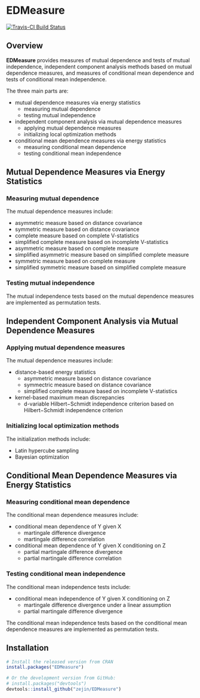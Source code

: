 # EDMeasure

[![Travis-CI Build Status](https://travis-ci.org/zejin/EDMeasure.svg?branch=master)](https://travis-ci.org/zejin/EDMeasure.svg?branch=master)

## Overview

**EDMeasure** provides measures of mutual dependence and tests of mutual independence,
independent component analysis methods based on mutual dependence measures,
and measures of conditional mean dependence and tests of conditional mean independence. 

The three main parts are:
- mutual dependence measures via energy statistics
  - measuring mutual dependence
  - testing mutual independence
- independent component analysis via mutual dependence measures
  - applying mutual dependence measures
  - initializing local optimization methods
- conditional mean dependence measures via energy statistics
  - measuring conditional mean dependence
  - testing conditional mean independence

## Mutual Dependence Measures via Energy Statistics

### Measuring mutual dependence

The mutual dependence measures include:
- asymmetric measure based on distance covariance
- symmetric measure based on distance covariance
- complete measure based on complete V-statistics
- simplified complete measure based on incomplete V-statistics
- asymmetric measure based on complete measure
- simplified asymmetric measure based on simplified complete measure
- symmetric measure based on complete measure
- simplified symmetric measure based on simplified complete measure

### Testing mutual independence

The mutual independence tests based on the mutual dependence measures are implemented as permutation tests.

## Independent Component Analysis via Mutual Dependence Measures

### Applying mutual dependence measures

The mutual dependence measures include:
- distance-based energy statistics 
  - asymmetric measure based on distance covariance
  - symmectric measure based on distance covariance
  - simplified complete measure based on incomplete V-statistics
- kernel-based maximum mean discrepancies
  - d-variable Hilbert−Schmidt independence criterion based on 
    Hilbert−Schmidt independence criterion

### Initializing local optimization methods

The initialization methods include:
- Latin hypercube sampling
- Bayesian optimization

## Conditional Mean Dependence Measures via Energy Statistics

### Measuring conditional mean dependence

The conditional mean dependence measures include:
- conditional mean dependence of Y given X
  - martingale difference divergence
  - martingale difference correlation
- conditional mean dependence of Y given X conditioning on Z
  - partial martingale difference divergence
  - partial martingale difference correlation

### Testing conditional mean independence

The conditional mean independence tests include:
- conditional mean independence of Y given X conditioning on Z
  - martingale difference divergence under a linear assumption
  - partial martingale difference divergence

The conditional mean independence tests based on the conditional mean dependence measures are implemented as permutation tests.

## Installation

``` r
# Install the released version from CRAN
install.packages("EDMeasure")

# Or the development version from GitHub:
# install.packages("devtools")
devtools::install_github("zejin/EDMeasure")
```




